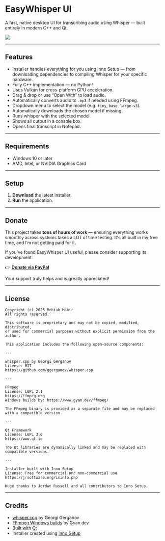 # EasyWhisper UI

A fast, native desktop UI for transcribing audio using Whisper — built entirely in modern C++ and Qt.

<img src="https://github.com/mehtabmahir/easy-whisper-ui/blob/main/preview.png"/>

---

## Features
- Installer handles everything for you using Inno Setup — from downloading dependencies to compiling Whisper for your specific hardware.
- Fully C++ implementation — no Python!
- Uses Vulkan for cross-platform GPU acceleration.
- Drag & drop or use “Open With” to load audio.
- Automatically converts audio to `.mp3` if needed using FFmpeg.
- Dropdown menu to select the model (e.g. `tiny`, `base`, `large-v3`).
- Automatically downloads the chosen model if missing.
- Runs whisper with the selected model.
- Shows all output in a console box.
- Opens final transcript in Notepad.

---

## Requirements

- Windows 10 or later  
- AMD, Intel, or NVIDIA Graphics Card

---

## Setup

1. **Download** the latest installer.  
2. **Run** the application.

---

## Donate

This project takes **tons of hours of work** — ensuring everything works smoothly across systems takes a LOT of time testing. It's all built in my free time, and I’m not getting paid for it.

If you’ve found EasyWhisper UI useful, please consider supporting its development:

👉 [**Donate via PayPal**](https://www.paypal.com/donate/?business=5FM6Y27A3CK58&no_recurring=0&currency_code=USD)

Your support truly helps and is greatly appreciated!

---

## License

```
Copyright (c) 2025 Mehtab Mahir
All rights reserved.

This software is proprietary and may not be copied, modified, distributed,
or used for commercial purposes without explicit permission from the author.

This application includes the following open-source components:

---

whisper.cpp by Georgi Gerganov  
License: MIT  
https://github.com/ggerganov/whisper.cpp

---

FFmpeg  
License: LGPL 2.1  
https://ffmpeg.org  
Windows builds by: https://www.gyan.dev/ffmpeg/

The FFmpeg binary is provided as a separate file and may be replaced with a compatible version.

---

Qt Framework  
License: LGPL 3.0  
https://www.qt.io

The Qt libraries are dynamically linked and may be replaced with compatible versions.

---

Installer built with Inno Setup  
License: Free for commercial and non-commercial use  
https://jrsoftware.org/isinfo.php

Huge thanks to Jordan Russell and all contributors to Inno Setup.
```

---

## Credits

- [whisper.cpp](https://github.com/ggerganov/whisper.cpp) by Georgi Gerganov  
- [FFmpeg Windows builds](https://www.gyan.dev/ffmpeg/) by Gyan.dev  
- Built with [Qt](https://www.qt.io)  
- Installer created using [Inno Setup](https://jrsoftware.org/isinfo.php)

